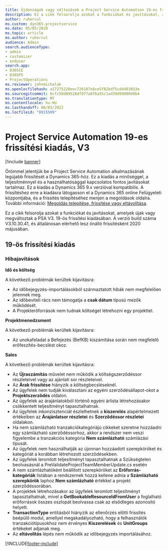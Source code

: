 ```yaml
---
title: Újdonságok vagy változások a Project Service Automation 19-es frissítési kiadásának V3 változatában
description: Ez a cikk felsorolja azokat a funkciókat és javításokat, amelyek elérhetők a Project Service Automation V3. 19-es frissítési kiadásában.
author: ruhercul
ms.custom: dyn365-projectservice
ms.date: 05/05/2020
ms.topic: article
ms.author: ruhercul
audience: Admin
search.audienceType:
- admin
- customizer
- enduser
search.app:
- D365CE
- D365PS
- ProjectOperations
ms.reviewer: johnmichalak
ms.openlocfilehash: a17275220eec726107e8ce5f82bdf5cdd403033e
ms.sourcegitcommit: 6cfc50d89528df977a8f6a55c1ad39d99800d9b4
ms.translationtype: MT
ms.contentlocale: hu-HU
ms.lasthandoff: 06/03/2022
ms.locfileid: "8915509"
---
```

# <a name="project-service-automation-update-release-19-v3"></a>Project Service Automation 19-es frissítési kiadás, V3

[!include [banner](../includes/psa-now-project-operations.md)]

Örömmel jelentjük be a Project Service Automation alkalmazásának legújabb frissítését a Dynamics 365-höz. Ez a kiadás a minőséggel, a teljesítménnyel és a használhatósággal kapcsolatos fontos javításokat tartalmaz. Ez a kiadás a Dynamics 365 9.x verzióval kompatibilis. A frissítéshez erre a kiadásra látogasson el a Dynamics 365 online Felügyeleti központjába, és a frissítés telepítéséhez menjen a megoldások oldalra. További információ: [Megoldás telepítése, frissítése vagy eltávolítása](/power-platform/admin/install-remove-preferred-solution).

Ez a cikk felsorolja azokat a funkciókat és javításokat, amelyek újak vagy megváltoztak a PSA V3. 19-ös frissítési kiadásában. A verzió build száma V3.10.30.41, és általánosan elérhető lesz önálló frissítésként 2020 májusában.

## <a name="update-release-19"></a>19-ös frissítési kiadás

### <a name="bug-fixes"></a>Hibajavítások

**Idő és költség**

A következő problémák kerültek kijavításra: 

- Az időbejegyzés-importálásokból származtatott hibák nem megfelelően jelennek meg.
- Az időbeviteli rács nem támogatja a **csak dátum** típusú mezők működését.
- A Projekterőforrások nem tudnak költséget létrehozni egy projekttel.

**Projektmenedzsment**

A következő problémák kerültek kijavításra: 

-  Az unokafeladat a Befejezés (BefKB) kiszámítása során nem megfelelő erőfeszítés-becslést okoz.

**Sales**

A következő problémák kerültek kijavításra: 

- Az **Újraszámítás** művelet nem működik a költségszerződéssor részleteivel vagy az ajánlati sor részleteivel.
- Az **Árak frissítése** hiányzik a költségbecsléseknél.
-  Az ügyfelek nem tudják kiválasztani az egyéni szerződésállapot-okot a **Projektszerződés** oldalon.
- Az ügyfelek az árajánlatokból történő egyéni árlista létrehozásakor csökkentett teljesítményt tapasztalhatnak.
- Az ügyfelek inkonzisztenciát észlelhetnek a **kiszerelés** alapértelmezett értékeiben az **Árajánlatsor részletei** és **Szerződéssor részletei** oldalakon.
- Ha nem számlázható tranzakciókategóriájú cikkeket szeretne hozzáadni egy számlázható szerződéssorhoz, akkor a rendszer nem veszi figyelembe a tranzakciós kategória **Nem számlázható** számlázási típusát.
- Az ügyfelek nem használhatják az újonnan hozzáadott szerepköröket és kategóriát a korábban létrehozott szerződésekben.
- Az ügyfelek leromlott teljesítményt tapasztalhatnak a Szükségtelen beolvasásnál a PreValidateProjectTeamMemberUpdate.cs esetén
- A nem számlázhatóként beállított szerepköröket az **Erőforrás-kategóriák** listában a rendszernek hozzá kellene adnia a **Számlázható szerepkörök** laphoz **Nem számlázható** értékkel a projekt szerződéssorában.
- A projektek létrehozásakor az ügyfelek leromlott teljesítményt tapasztalhatnak, mivel a **GetBookableResourceIdFromUser** a foglalható erőforrások összes oszlopát beolvassa csak az elsődleges azonosító helyett.
- **TransactionType** entitásból hiányzik az ellenőrzés előtti frissítés beépülő modul, amellyel megakadályozható, hogy a felhasználók tranzakciótípusokhoz nem érvényes **Kiszerelések** és **UnitGroups** értékeket adjanak meg.
- Az **eltávolítás** lépés nem működik az időbejegyzés importálásához.


[!INCLUDE[footer-include](../includes/footer-banner.md)]
